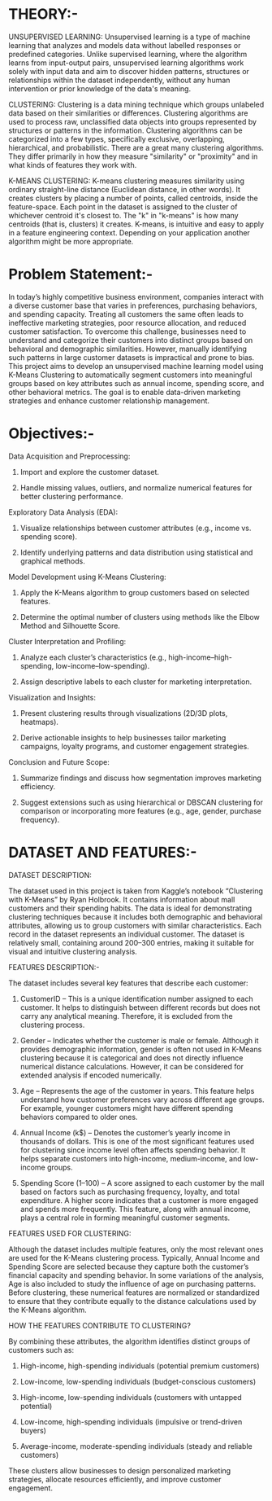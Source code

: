 # THEORY:-

UNSUPERVISED LEARNING: Unsupervised learning is a type of machine learning that analyzes and models data without labelled responses or predefined categories. Unlike supervised learning, where the algorithm learns from input-output pairs, unsupervised learning algorithms work solely with input data and aim to discover hidden patterns, structures or relationships within the dataset independently, without any human intervention or prior knowledge of the data's meaning.

CLUSTERING: Clustering is a data mining technique which groups unlabeled data based on their similarities or differences. Clustering algorithms are used to process raw, unclassified data objects into groups represented by structures or patterns in the information. Clustering algorithms can be categorized into a few types, specifically exclusive, overlapping, hierarchical, and probabilistic. There are a great many clustering algorithms. They differ primarily in how they measure "similarity" or "proximity" and in what kinds of features they work with. 

K-MEANS CLUSTERING: K-means clustering measures similarity using ordinary straight-line distance (Euclidean distance, in other words). It creates clusters by placing a number of points, called centroids, inside the feature-space. Each point in the dataset is assigned to the cluster of whichever centroid it's closest to. The "k" in "k-means" is how many centroids (that is, clusters) it creates. K-means, is intuitive and easy to apply in a feature engineering context. Depending on your application another algorithm might be more appropriate.


# Problem Statement:-

In today’s highly competitive business environment, companies interact with a diverse customer base that varies in preferences, purchasing behaviors, and spending capacity. Treating all customers the same often leads to ineffective marketing strategies, poor resource allocation, and reduced customer satisfaction.
To overcome this challenge, businesses need to understand and categorize their customers into distinct groups based on behavioral and demographic similarities. However, manually identifying such patterns in large customer datasets is impractical and prone to bias.
This project aims to develop an unsupervised machine learning model using K-Means Clustering to automatically segment customers into meaningful groups based on key attributes such as annual income, spending score, and other behavioral metrics. The goal is to enable data-driven marketing strategies and enhance customer relationship management.

# Objectives:-

Data Acquisition and Preprocessing:

1) Import and explore the customer dataset.
  
2) Handle missing values, outliers, and normalize numerical features for better clustering performance.

Exploratory Data Analysis (EDA):

1) Visualize relationships between customer attributes (e.g., income vs. spending score).
   
2) Identify underlying patterns and data distribution using statistical and graphical methods.

Model Development using K-Means Clustering:

1) Apply the K-Means algorithm to group customers based on selected features.

2) Determine the optimal number of clusters using methods like the Elbow Method and Silhouette Score.

Cluster Interpretation and Profiling:

1) Analyze each cluster’s characteristics (e.g., high-income–high-spending, low-income–low-spending).

2) Assign descriptive labels to each cluster for marketing interpretation.

Visualization and Insights:

1) Present clustering results through visualizations (2D/3D plots, heatmaps).

2)  Derive actionable insights to help businesses tailor marketing campaigns, loyalty programs, and customer engagement strategies.

Conclusion and Future Scope:

1) Summarize findings and discuss how segmentation improves marketing efficiency.

2) Suggest extensions such as using hierarchical or DBSCAN clustering for comparison or incorporating more features (e.g., age, gender, purchase frequency).


# DATASET AND FEATURES:-

DATASET DESCRIPTION:

The dataset used in this project is taken from Kaggle’s notebook “Clustering with K-Means” by Ryan Holbrook. It contains information about mall customers and their spending habits. The data is ideal for demonstrating clustering techniques because it includes both demographic and behavioral attributes, allowing us to group customers with similar characteristics.
Each record in the dataset represents an individual customer. The dataset is relatively small, containing around 200–300 entries, making it suitable for visual and intuitive clustering analysis.

FEATURES DESCRIPTION:-

The dataset includes several key features that describe each customer:

1) CustomerID – This is a unique identification number assigned to each customer. It helps to distinguish between different records but does not carry any analytical meaning. Therefore, it is excluded from the clustering process.

2) Gender – Indicates whether the customer is male or female. Although it provides demographic information, gender is often not used in K-Means clustering because it is categorical and does not directly influence numerical distance calculations. However, it can be considered for extended analysis if encoded numerically.

3) Age – Represents the age of the customer in years. This feature helps understand how customer preferences vary across different age groups. For example, younger customers might have different spending behaviors compared to older ones.

4) Annual Income (k$) – Denotes the customer’s yearly income in thousands of dollars. This is one of the most significant features used for clustering since income level often affects spending behavior. It helps separate customers into high-income, medium-income, and low-income groups.

5)  Spending Score (1–100) – A score assigned to each customer by the mall based on factors such as purchasing frequency, loyalty, and total expenditure. A higher score indicates that a customer is more engaged and spends more frequently. This feature, along with annual income, plays a central role in forming meaningful customer segments.

FEATURES USED FOR CLUSTERING:

Although the dataset includes multiple features, only the most relevant ones are used for the K-Means clustering process. Typically, Annual Income and Spending Score are selected because they capture both the customer’s financial capacity and spending behavior. In some variations of the analysis, Age is also included to study the influence of age on purchasing patterns.
Before clustering, these numerical features are normalized or standardized to ensure that they contribute equally to the distance calculations used by the K-Means algorithm.

HOW THE FEATURES CONTRIBUTE TO CLUSTERING?

By combining these attributes, the algorithm identifies distinct groups of customers such as:

1) High-income, high-spending individuals (potential premium customers)

2) Low-income, low-spending individuals (budget-conscious customers)

3) High-income, low-spending individuals (customers with untapped potential)

4) Low-income, high-spending individuals (impulsive or trend-driven buyers)

5) Average-income, moderate-spending individuals (steady and reliable customers)

These clusters allow businesses to design personalized marketing strategies, allocate resources efficiently, and improve customer engagement.
